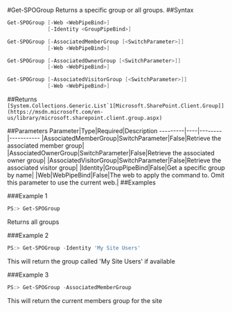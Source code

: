 #Get-SPOGroup
Returns a specific group or all groups.
##Syntax
```powershell
Get-SPOGroup [-Web <WebPipeBind>]
             [-Identity <GroupPipeBind>]
```


```powershell
Get-SPOGroup [-AssociatedMemberGroup [<SwitchParameter>]]
             [-Web <WebPipeBind>]
```


```powershell
Get-SPOGroup [-AssociatedOwnerGroup [<SwitchParameter>]]
             [-Web <WebPipeBind>]
```


```powershell
Get-SPOGroup [-AssociatedVisitorGroup [<SwitchParameter>]]
             [-Web <WebPipeBind>]
```


##Returns
```[System.Collections.Generic.List`1[Microsoft.SharePoint.Client.Group]](https://msdn.microsoft.com/en-us/library/microsoft.sharepoint.client.group.aspx)```

##Parameters
Parameter|Type|Required|Description
---------|----|--------|-----------
|AssociatedMemberGroup|SwitchParameter|False|Retrieve the associated member group|
|AssociatedOwnerGroup|SwitchParameter|False|Retrieve the associated owner group|
|AssociatedVisitorGroup|SwitchParameter|False|Retrieve the associated visitor group|
|Identity|GroupPipeBind|False|Get a specific group by name|
|Web|WebPipeBind|False|The web to apply the command to. Omit this parameter to use the current web.|
##Examples

###Example 1
```powershell
PS:> Get-SPOGroup
```
Returns all groups

###Example 2
```powershell
PS:> Get-SPOGroup -Identity 'My Site Users'
```
This will return the group called 'My Site Users' if available

###Example 3
```powershell
PS:> Get-SPOGroup -AssociatedMemberGroup
```
This will return the current members group for the site
